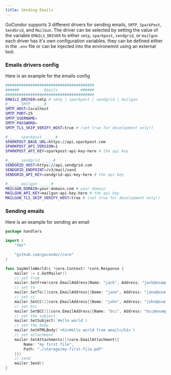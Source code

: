 ```yaml
---
title: Sending Emails
---
```

GoCondor supports 3 different drivers for sending emails, `SMTP`, `SparkPost`, `SendGrid`, and `MailGun`.
The driver can be selected by setting the value of the variable `EMAILS_DRIVER` to either `smtp`, `sparkpost`, `sendgrid`, or `mailgun`
each driver has it's own configuration variables, they can be defined either in the `.env` file or can be injected into the environemnt using an external tool. 


### Emails drivers config 
Here is an example for the emails config 
```bash
#######################################
######           Emails          ######
#######################################
EMAILS_DRIVER=smtp # smtp | sparkpost | sendgrid | mailgun
#_____ SMTP _____#
SMTP_HOST=localhost
SMTP_PORT=25
SMTP_USERNAME=
SMTP_PASSWORD=
SMTP_TLS_SKIP_VERIFY_HOST=true # (set true for development only!)

#_____ sparkpost _____#
SPARKPOST_BASE_URL=https://api.sparkpost.com
SPARKPOST_API_VERSION=1
SPARKPOST_API_KEY=sparkpost-api-key-here # the api key

#_____ sendgrid _____#
SENDGRID_HOST=https://api.sendgrid.com
SENDGRID_ENDPOINT=/v3/mail/send
SENDGRID_API_KEY=sendgrid-api-key-here # the api key

#_____ mailgun _____#
MAILGUN_DOMAIN=your-domain.com # your domain
MAILGUN_API_KEY=mailgun-api-key-here # the api key
MAILGUN_TLS_SKIP_VERIFY_HOST=true # (set true for development only!)
```

### Sending emails 
Here is an example for sending an email 
```go
package handlers

import (
	"fmt"

	"github.com/gocondor/core"
)

func SayHelloWorld(c *core.Context) *core.Response {
    mailer := c.GetMailer()
	// set from
	mailer.SetFrom(core.EmailAddress{Name: "jack", Address: "jack@example.com"})
	// set to
	mailer.SetTo([]core.EmailAddress{{Name: "jane", Address: "jane@example.com"}})
	// set cc
	mailer.SetCC([]core.EmailAddress{{Name: "john", Address: "john@example.com"}})
	// set bcc
	mailer.SetBCC([]core.EmailAddress{{Name: "bcc", Address: "bcc@example.com"}})
	// set the subject
	mailer.SetSubject(`Hello world`)
	// set the body
	mailer.SetHTMLBody(`<h1>Hello world from email</h1>`)
	// set attachment
	mailer.SetAttachments([]core.EmailAttachment{{
        Name: "my first file", 
        Path: "./storage/my-first-file.pdf"
    }})
	// send
	mailer.Send()
}
```
